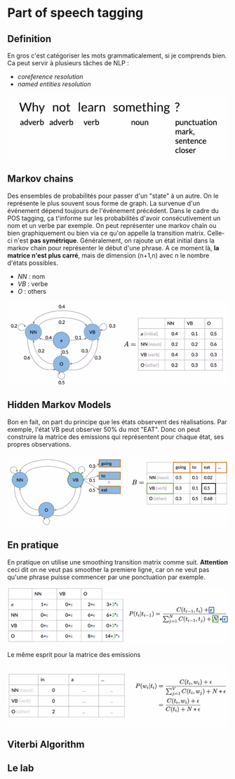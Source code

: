 # Part of speech tagging

## Definition

En gros c'est catégoriser les mots grammaticalement, si je comprends bien. Ca peut servir à plusieurs tâches de NLP :
 * *coreference resolution*
 * *named entities resolution*


<p align="center">
<img align = "center" src="img/posexample.PNG">
</p>

## Markov chains


Des ensembles de probabilités pour passer d'un "state" à un autre. On le représente le plus souvent sous forme de graph. La survenue d'un événement dépend toujours de l'événement précédent. Dans le cadre du POS tagging, ça t'informe sur les probabilités d'avoir consécutivement un nom et un verbe par exemple. On peut représenter une markov chain ou bien graphiquement ou bien via ce qu'on appelle la transition matrix. Celle-ci n'est **pas symétrique**. Généralement, on rajoute un état initial dans la markov chain pour représenter le début d'une phrase. A ce moment là, **la matrice n'est plus carré**, mais de dimension (n+1,n) avec n le nombre d'états possibles.

 * *NN* : nom
 * *VB* : verbe
 * *O* : others


<p align="center">
<img align = "center" src="img/simpler.PNG">
</p>

## Hidden Markov Models

Bon en fait, on part du principe que les états observent des réalisations. Par exemple, l'état VB peut observer 50% du mot "EAT". Donc on peut construire la matrice des emissions qui représentent pour chaque état, ses propres observations.


<p align="center">
<img align = "center" src="img/hmm.PNG">
</p>

## En pratique

En pratique on utilise une smoothing transition matrix comme suit. **Attention** ceci dit on ne veut pas smoother la premiere ligne, car on ne veut pas qu'une phrase puisse commencer par une ponctuation par exemple.


<p align="center">
<img align = "center" src="img/smooth.PNG">
</p>


Le même esprit pour la matrice des emissions

<p align="center">
<img align = "center" src="img/emissionmat.PNG">
</p>


## Viterbi Algorithm

## Le lab

